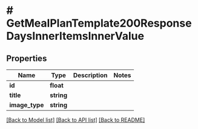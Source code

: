 # # GetMealPlanTemplate200ResponseDaysInnerItemsInnerValue

## Properties

Name | Type | Description | Notes
------------ | ------------- | ------------- | -------------
**id** | **float** |  |
**title** | **string** |  |
**image_type** | **string** |  |

[[Back to Model list]](../../README.md#models) [[Back to API list]](../../README.md#endpoints) [[Back to README]](../../README.md)
